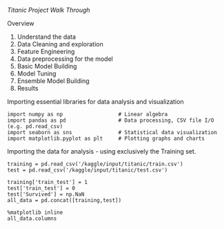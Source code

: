   *Titanic Project Walk Through*

  Overview
  1. Understand the data
  2. Data Cleaning and exploration
  3. Feature Engineering
  4. Data preprocessing for the model
  5. Basic Model Building
  6. Model Tuning
  7. Ensemble Model Building
  8. Results

 Importing essential libraries for data analysis and visualization
```
import numpy as np                  # Linear algebra
import pandas as pd                 # Data processing, CSV file I/O (e.g. pd.read_csv)
import seaborn as sns               # Statistical data visualization
import matplotlib.pyplot as plt     # Plotting graphs and charts
```
Importing the data for analysis - using exclusively the Training set.

```
training = pd.read_csv('/kaggle/input/titanic/train.csv')
test = pd.read_csv('/kaggle/input/titanic/test.csv')

training['train_test'] = 1
test['train_test'] = 0
test['Survived'] = np.NaN
all_data = pd.concat([training,test])

%matplotlib inline
all_data.columns
```
